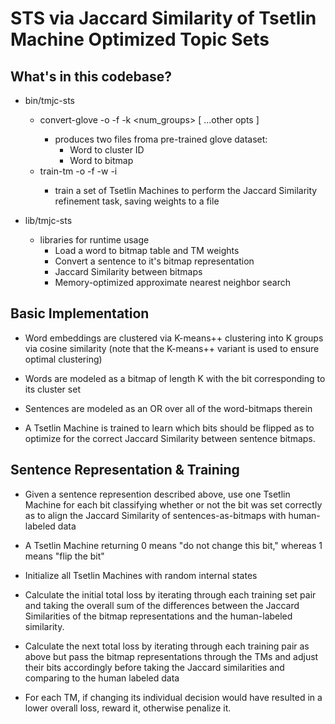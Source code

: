 # STS via Jaccard Similarity of Tsetlin Machine Optimized Topic Sets

## What's in this codebase?

- bin/tmjc-sts
  - convert-glove -o <out-file> -f <glove-file> -k <num_groups> [ ...other opts ]
    - produces two files froma  pre-trained glove dataset:
        - Word to cluster ID
        - Word to bitmap
  - train-tm -o <out-file> -f <bitmap-file> -w <training-file> -i <iterations>
    - train a set of Tsetlin Machines to perform the Jaccard Similarity
      refinement task, saving weights to a file

- lib/tmjc-sts
  - libraries for runtime usage
    - Load a word to bitmap table and TM weights
    - Convert a sentence to it's bitmap representation
    - Jaccard Similarity between bitmaps
    - Memory-optimized approximate nearest neighbor search

## Basic Implementation

- Word embeddings are clustered via K-means++ clustering into K groups via
  cosine similarity (note that the K-means++ variant is used to ensure optimal
  clustering)

- Words are modeled as a bitmap of length K with the bit corresponding to its
  cluster set

- Sentences are modeled as an OR over all of the word-bitmaps therein

- A Tsetlin Machine is trained to learn which bits should be flipped as to
  optimize for the correct Jaccard Similarity between sentence bitmaps.

## Sentence Representation & Training

- Given a sentence represention described above, use one Tsetlin Machine for
  each bit classifying whether or not the bit was set correctly as to align the
  Jaccard Similarity of sentences-as-bitmaps with human-labeled data

- A Tsetlin Machine returning 0 means "do not change this bit," whereas 1 means
  "flip the bit"

- Initialize all Tsetlin Machines with random internal states

- Calculate the initial total loss by iterating through each training set pair
  and taking the overall sum of the differences between the Jaccard Similarities
  of the bitmap representations and the human-labeled similarity.

- Calculate the next total loss by iterating through each training pair as above
  but pass the bitmap representations through the TMs and adjust their bits
  accordingly before taking the Jaccard similarities and comparing to the human
  labeled data

- For each TM, if changing its individual decision would have resulted in a
  lower overall loss, reward it, otherwise penalize it.

